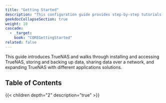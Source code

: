 ```yaml
---
title: "Getting Started"
description: "This configuration guide provides step-by-step tutorials for installing and setting up TrueNAS CORE."
geekdocCollapseSection: true
weight: 10
cascade:
  - _target:
    book: "COREGettingStarted"
related: false
---
```


This guide introduces TrueNAS and walks through installing and accessing TrueNAS, storing and backing up data, sharing data over a network, and expanding TrueNAS with different applications solutions.

<div class="noprint">

## Table of Contents

{{< children depth="2" description="true" >}}
</div>
